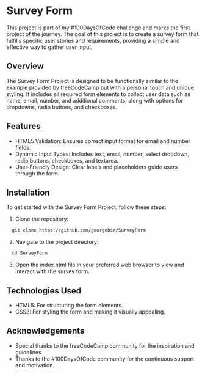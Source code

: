 
# Survey Form

This project is part of my #100DaysOfCode challenge and marks the first project of the journey. The goal of this project is to create a survey form that fulfills specific user stories and requirements, providing a simple and effective way to gather user input.

## Overview

The Survey Form Project is designed to be functionally similar to the example provided by freeCodeCamp but with a personal touch and unique styling. It includes all required form elements to collect user data such as name, email, number, and additional comments, along with options for dropdowns, radio buttons, and checkboxes.




## Features

- HTML5 Validation: Ensures correct input format for email and number fields.
- Dynamic Input Types: Includes text, email, number, select dropdown, radio buttons, checkboxes, and textarea.
- User-Friendly Design: Clear labels and placeholders guide users through the form.

## Installation

To get started with the Survey Form Project, follow these steps:

1. Clone the repository:
```bash
  git clone https://github.com/georgebsr/SurveyForm

```

2. Navigate to the project directory:
```bash
  cd SurveyForm

```

3. Open the index.html file in your preferred web browser to view and interact with the survey form.

## Technologies Used

- HTML5: For structuring the form elements.
- CSS3: For styling the form and making it visually appealing.

## Acknowledgements

- Special thanks to the freeCodeCamp community for the inspiration and guidelines.
- Thanks to the #100DaysOfCode community for the continuous support and motivation.
    
